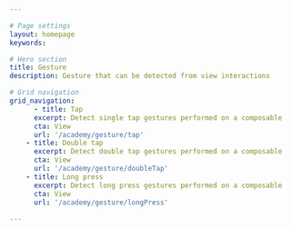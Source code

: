 ```yaml
---

# Page settings
layout: homepage
keywords:

# Hero section
title: Gesture
description: Gesture that can be detected from view interactions

# Grid navigation
grid_navigation:
	  - title: Tap
      excerpt: Detect single tap gestures performed on a composable
      cta: View
      url: '/academy/gesture/tap'
    - title: Double tap
      excerpt: Detect double tap gestures performed on a composable
      cta: View
      url: '/academy/gesture/doubleTap'
    - title: Long press
      excerpt: Detect long press gestures performed on a composable
      cta: View
      url: '/academy/gesture/longPress'
      
---
```

